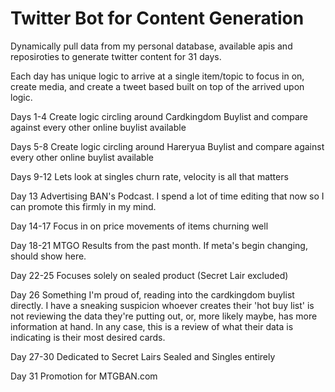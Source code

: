 # Twitter Bot for Content Generation
Dynamically pull data from my personal database, available apis and reposiroties to generate twitter content for 31 days.

Each day has unique logic to arrive at a single item/topic to focus in on, create media, and create a tweet based built on top of the arrived upon logic.

Days 1-4
Create logic circling around Cardkingdom Buylist and compare against every other online buylist available

Days 5-8
Create logic circling around Hareryua Buylist and compare against every other online buylist available

Days 9-12
Lets look at singles churn rate, velocity is all that matters

Day 13
Advertising BAN's Podcast. I spend a lot of time editing that now so I can promote this firmly in my mind.

Day 14-17
Focus in on price movements of items churning well

Day 18-21
MTGO Results from the past month. If meta's begin changing, should show here. 

Day 22-25
Focuses solely on sealed product (Secret Lair excluded)

Day 26
Something I'm proud of, reading into the cardkingdom buylist directly. I have a sneaking suspicion whoever creates their 'hot buy list' is not reviewing the data they're putting out, or, more likely maybe, has more information at hand. In any case, this is a review of what their data is indicating is their most desired cards.

Day 27-30
Dedicated to Secret Lairs Sealed and Singles entirely

Day 31
Promotion for MTGBAN.com
